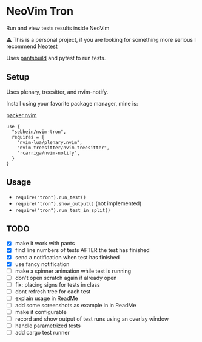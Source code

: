 # NeoVim Tron
Run and view tests results inside NeoVim

:warning: This is a personal project, if you are looking for something more serious I recommend [Neotest](https://github.com/nvim-neotest/neotest)


Uses [pantsbuild](https://www.pantsbuild.org) and pytest to run tests.


## Setup

Uses plenary, treesitter, and nvim-notify.

Install using your favorite package manager, mine is:

[packer.nvim](https://github.com/wbthomason/packer.nvim)

```
use {
  "sebhein/nvim-tron",
  requires = {
    "nvim-lua/plenary.nvim",
    "nvim-treesitter/nvim-treesitter",
    "rcarriga/nvim-notify",
  }
}
```

## Usage

- `require("tron").run_test()`
- `require("tron").show_output()` (not implemented)
- `require("tron").run_test_in_split()`

## TODO

- [x] make it work with pants
- [x] find line numbers of tests AFTER the test has finished
- [x] send a notification when test has finished
- [x] use fancy notification
- [ ] make a spinner animation while test is running
- [ ] don't open scratch again if already open
- [ ] fix: placing signs for tests in class
- [ ] dont refresh tree for each test
- [ ] explain usage in ReadMe
- [ ] add some screenshots as example in in ReadMe
- [ ] make it configurable
- [ ] record and show output of test runs using an overlay window
- [ ] handle parametrized tests
- [ ] add cargo test runner
